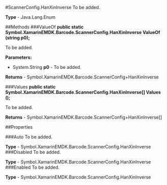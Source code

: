 #ScannerConfig.HanXinInverse
To be added.

**Type** - Java.Lang.Enum

##Methods
###ValueOf
**public static Symbol.XamarinEMDK.Barcode.ScannerConfig.HanXinInverse ValueOf (string p0);**

To be added.

**Parameters:** 

* System.String **p0** - To be added.

**Returns** - Symbol.XamarinEMDK.Barcode.ScannerConfig+HanXinInverse

###Values
**public static Symbol.XamarinEMDK.Barcode.ScannerConfig.HanXinInverse[] Values ();**

To be added.


**Returns** - Symbol.XamarinEMDK.Barcode.ScannerConfig+HanXinInverse[]

##Properties

###Auto
To be added.

**Type** - Symbol.XamarinEMDK.Barcode.ScannerConfig.HanXinInverse
###Disabled
To be added.

**Type** - Symbol.XamarinEMDK.Barcode.ScannerConfig.HanXinInverse
###Enabled
To be added.

**Type** - Symbol.XamarinEMDK.Barcode.ScannerConfig.HanXinInverse


